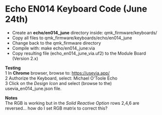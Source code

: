 # Echo EN014 Keyboard Code (June 24th)

+ Create an **echo/en014_june** directory inside: qmk_firmware/keyboards/  
+ Copy all files to qmk_firmware/keyboards/echo/en014_june
+ Change back to the qmk_firmware directory
+ Compile with: make echo/en014_june:via    
+ Copy resulting file (echo_en014_june_via.uf2) to the Module Board (Version 2.x)  

**Testing**  
1 In **Chrome** browser, browse to: https://usevia.app/  
2 Authorize the Keyboard, select: Michael O'Toole Echo  
3 Click on the *Design Icon* and select (browse to the) usevia_en014_june.json file.  

**Notes**  
The RGB is working but in the *Solid Reactive Option* rows 2,4,6 are reversed... how do I set RGB matrix to correct this?  

